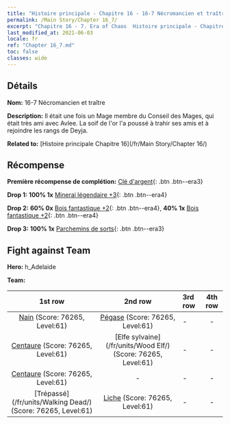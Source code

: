 ```yaml
---
title: "Histoire principale - Chapitre 16 - 16-7 Nécromancien et traître"
permalink: /Main Story/Chapter 16_7/
excerpt: "Chapitre 16 - 7. Era of Chaos  Histoire principale - Chapitre 16_7. 16-7 Nécromancien et traître"
last_modified_at: 2021-06-03
locale: fr
ref: "Chapter 16_7.md"
toc: false
classes: wide
---
```


## Détails

 **Nom:** 16-7 Nécromancien et traître

 **Description:** Il était une fois un Mage membre du Conseil des Mages, qui était très ami avec Avlee. La soif de l'or l'a poussé à trahir ses amis et à rejoindre les rangs de Deyja.

 **Related to:** [Histoire principale Chapitre 16](/fr/Main Story/Chapter 16/)

## Récompense

 **Première récompense de complétion:** [Clé d'argent](/ItemsFR/con_693/){: .btn .btn--era3}

 **Drop 1:** **100% 1x** [Minerai légendaire +3](/ItemsFR/mat_54/){: .btn .btn--era4}

 **Drop 2:** **60% 0x** [Bois fantastique +2](/ItemsFR/mat_48/){: .btn .btn--era4}, **40% 1x** [Bois fantastique +2](/ItemsFR/mat_48/){: .btn .btn--era4}

 **Drop 3:** **100% 1x** [Parchemins de sorts](/ItemsFR/con_694/){: .btn .btn--era3}


## Fight against Team
 **Hero:** h_Adelaide

 **Team:**


  | 1st row | 2nd row | 3rd row | 4th row |
  |:----:|:----:|:----|:----:|
  | [Nain](/fr/units/Dwarf/) (Score: 76265, Level:61)  | [Pégase](/fr/units/Pegasus/) (Score: 76265, Level:61)  | - | - |
  | [Centaure](/fr/units/Centaur/) (Score: 76265, Level:61)  | [Elfe sylvaine](/fr/units/Wood Elf/) (Score: 76265, Level:61)  | - | - |
  | [Centaure](/fr/units/Centaur/) (Score: 76265, Level:61)  | - | - | - |
  | [Trépassé](/fr/units/Walking Dead/) (Score: 76265, Level:61)  | [Liche](/fr/units/Lich/) (Score: 76265, Level:61)  | - | - |


